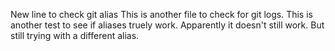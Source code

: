 New line to check git alias
This is another file to check for git logs.
This is another test to see if aliases truely work.
Apparently it doesn't still work. But still trying with a different alias.
